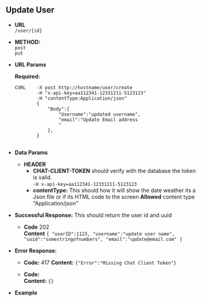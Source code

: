 **Update User**
---

* **URL**<br/>
`/user/{id}`<br/>

* **METHOD:**
    <br />`post`
    <br />`put`

* **URL Params**
    
    **Required:**
    ```
    CURL    -X post http://hostname/user/create
            -H "x-api-key=aa112341-12331211-5123123"
            -H "contentType:Application/json"
            {
                "Body":{
                    "Username":"updated username",
                    "email":"Update Email address
                    "
                },
            }   
       
    ```


* **Data Params**
     * **HEADER**
        * **CHAT-CLIENT-TOKEN** should verify with the database the token is valid.
            <br />`-H x-api-key=aa112341-12331211-5123123`
        * **contentType:**  This should how it will show the date weather its a Json file or if its HTML code to the screen
            **Allowed** content type "Application/json" 


* **Successful Response:**
    This should return the user id and uuid
    * **Code** 202<br/>
      **Content** 
      `{
            "userID":1123,
            "username":"update user name",
            "uuid":"somestringofnumbers",
            "email":"update@email.com"
      }`
      
* **Error Response:**
    * **Code:**  417
      **Content:** `{"Error":"Missing Chat Client Token"}`
      
    * **Code:**  
      **Content:** `{}`

* **Example** 

